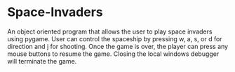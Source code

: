 # Space-Invaders

An object oriented program that allows the user to play space invaders using pygame. User can control the spaceship by pressing w, a, s, or d for direction and j for shooting. Once the game is over, the player can press any mouse buttons to resume the game. Closing the local windows debugger will terminate the game.
